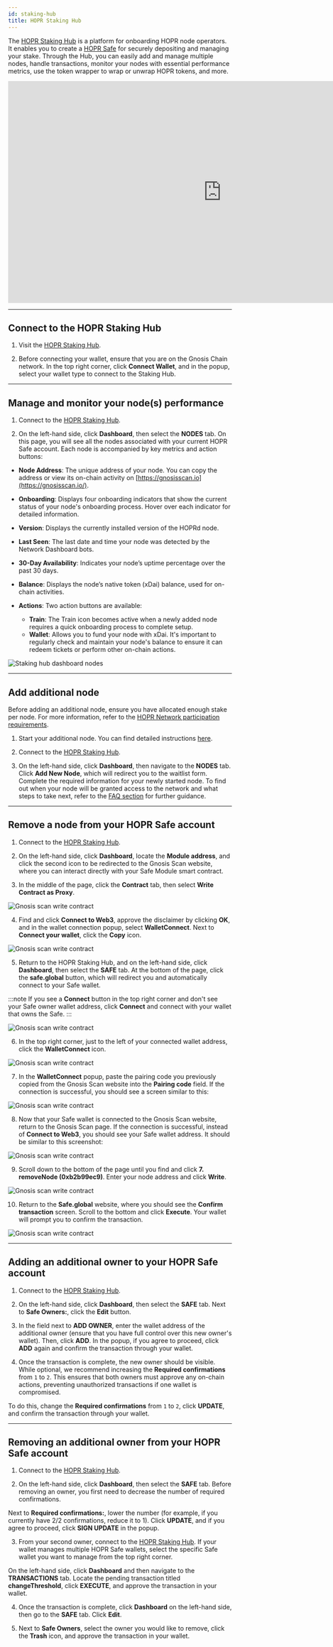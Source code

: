 ```yaml
---
id: staking-hub
title: HOPR Staking Hub
---
```


The [HOPR Staking Hub](https://hub.hoprnet.org) is a platform for onboarding HOPR node operators. It enables you to create a [HOPR Safe](../token/safestaking.md#why-does-hopr-use-safe) for securely depositing and managing your stake. Through the Hub, you can easily add and manage multiple nodes, handle transactions, monitor your nodes with essential performance metrics, use the token wrapper to wrap or unwrap HOPR tokens, and more.

<iframe class="youtube-video" width="960" height="500" src="https://www.youtube.com/embed/-zYltiDFh9I" frameborder="0" allow="rel=0; accelerometer; autoplay; encrypted-media; gyroscope; picture-in-picture; modestbranding; showinfo=0; fullscreen"></iframe>

---

## Connect to the HOPR Staking Hub

1. Visit the [HOPR Staking Hub](https://hub.hoprnet.org).

2. Before connecting your wallet, ensure that you are on the Gnosis Chain network. In the top right corner, click **Connect Wallet**, and in the popup, select your wallet type to connect to the Staking Hub.

---

## Manage and monitor your node(s) performance

1. Connect to the [HOPR Staking Hub](https://hub.hoprnet.org).

2. On the left-hand side, click **Dashboard**, then select the **NODES** tab. On this page, you will see all the nodes associated with your current HOPR Safe account. Each node is accompanied by key metrics and action buttons:

- **Node Address**: The unique address of your node. You can copy the address or view its on-chain activity on [https://gnosisscan.io](https://gnosisscan.io/).

- **Onboarding**: Displays four onboarding indicators that show the current status of your node's onboarding process. Hover over each indicator for detailed information.

- **Version**: Displays the currently installed version of the HOPRd node.

- **Last Seen**: The last date and time your node was detected by the Network Dashboard bots.

- **30-Day Availability**: Indicates your node’s uptime percentage over the past 30 days.

- **Balance**: Displays the node’s native token (xDai) balance, used for on-chain activities.

- **Actions**: Two action buttons are available:
    
    - **Train**: The Train icon becomes active when a newly added node requires a quick onboarding process to complete setup.
    - **Wallet**: Allows you to fund your node with xDai. It's important to regularly check and maintain your node's balance to ensure it can redeem tickets or perform other on-chain actions.

![Staking hub dashboard nodes](/img/node/staking-hub-dashboard-nodes.png)

---

## Add additional node

Before adding an additional node, ensure you have allocated enough stake per node. For more information, refer to the [HOPR Network participation requirements](./run-a-node-overview.md#requirements-for-participating-in-the-hopr-network).

1. Start your additional node. You can find detailed instructions [here](./multiple-nodes.md).

2. Connect to the [HOPR Staking Hub](https://hub.hoprnet.org).

3. On the left-hand side, click **Dashboard**, then navigate to the **NODES** tab. Click **Add New Node**, which will redirect you to the waitlist form. Complete the required information for your newly started node. To find out when your node will be granted access to the network and what steps to take next, refer to the [FAQ section](./frequently-asked-questions.md#waitlist-related-faq) for further guidance.

---

## Remove a node from your HOPR Safe account

1. Connect to the [HOPR Staking Hub](https://hub.hoprnet.org).

2. On the left-hand side, click **Dashboard**, locate the **Module address**, and click the second icon to be redirected to the Gnosis Scan website, where you can interact directly with your Safe Module smart contract.

3. In the middle of the page, click the **Contract** tab, then select **Write Contract as Proxy**.

![Gnosis scan write contract](/img/node/gnosis-scan-write-contract.png)

4. Find and click **Connect to Web3**, approve the disclaimer by clicking **OK**, and in the wallet connection popup, select **WalletConnect**. Next to **Connect your wallet**, click the **Copy** icon.

![Gnosis scan write contract](/img/node/gnosis-scan-WalletConnect.png)

5. Return to the HOPR Staking Hub, and on the left-hand side, click **Dashboard**, then select the **SAFE** tab. At the bottom of the page, click the **safe.global** button, which will redirect you and automatically connect to your Safe wallet.

:::note
If you see a **Connect** button in the top right corner and don't see your Safe owner wallet address, click **Connect** and connect with your wallet that owns the Safe.
:::

![Gnosis scan write contract](/img/node/safe-global-connected.png)

6. In the top right corner, just to the left of your connected wallet address, click the **WalletConnect** icon.

![Gnosis scan write contract](/img/node/safe-global-walletconnect.png)

7. In the **WalletConnect** popup, paste the pairing code you previously copied from the Gnosis Scan website into the **Pairing code** field. If the connection is successful, you should see a screen similar to this:

![Gnosis scan write contract](/img/node/safe-global-walletconnect-connected.png)

8. Now that your Safe wallet is connected to the Gnosis Scan website, return to the Gnosis Scan page. If the connection is successful, instead of **Connect to Web3**, you should see your Safe wallet address. It should be similar to this screenshot:

![Gnosis scan write contract](/img/node/gnosis-scan-safe-connected.png)

9. Scroll down to the bottom of the page until you find and click **7. removeNode (0xb2b99ec9)**. Enter your node address and click **Write**.

![Gnosis scan write contract](/img/node/gnosis-scan-safe-connected-remove-node.png)

10. Return to the **Safe.global** website, where you should see the **Confirm transaction** screen. Scroll to the bottom and click **Execute**. Your wallet will prompt you to confirm the transaction.

![Gnosis scan write contract](/img/node/safe-wallet-confirm-tx.png)

---

## Adding an additional owner to your HOPR Safe account

1. Connect to the [HOPR Staking Hub](https://hub.hoprnet.org).

2. On the left-hand side, click **Dashboard**, then select the **SAFE** tab. Next to **Safe Owners:**, click the **Edit** button.

3. In the field next to **ADD OWNER**, enter the wallet address of the additional owner (ensure that you have full control over this new owner's wallet). Then, click **ADD**. In the popup, if you agree to proceed, click **ADD** again and confirm the transaction through your wallet.

4. Once the transaction is complete, the new owner should be visible. While optional, we recommend increasing the **Required confirmations** from `1` to `2`. This ensures that both owners must approve any on-chain actions, preventing unauthorized transactions if one wallet is compromised.

To do this, change the **Required confirmations** from `1` to `2`, click **UPDATE**, and confirm the transaction through your wallet.

---

## Removing an additional owner from your HOPR Safe account

1. Connect to the [HOPR Staking Hub](https://hub.hoprnet.org).

2. On the left-hand side, click **Dashboard**, then select the **SAFE** tab. Before removing an owner, you first need to decrease the number of required confirmations.

Next to **Required confirmations:**, lower the number (for example, if you currently have 2/2 confirmations, reduce it to 1). Click **UPDATE**, and if you agree to proceed, click **SIGN UPDATE** in the popup.

3. From your second owner, connect to the [HOPR Staking Hub](https://hub.hoprnet.org). If your wallet manages multiple HOPR Safe wallets, select the specific Safe wallet you want to manage from the top right corner.

On the left-hand side, click **Dashboard** and then navigate to the **TRANSACTIONS** tab. Locate the pending transaction titled **changeThreshold**, click **EXECUTE**, and approve the transaction in your wallet.

4. Once the transaction is complete, click **Dashboard** on the left-hand side, then go to the **SAFE** tab. Click **Edit**.

5. Next to **Safe Owners**, select the owner you would like to remove, click the **Trash** icon, and approve the transaction in your wallet.